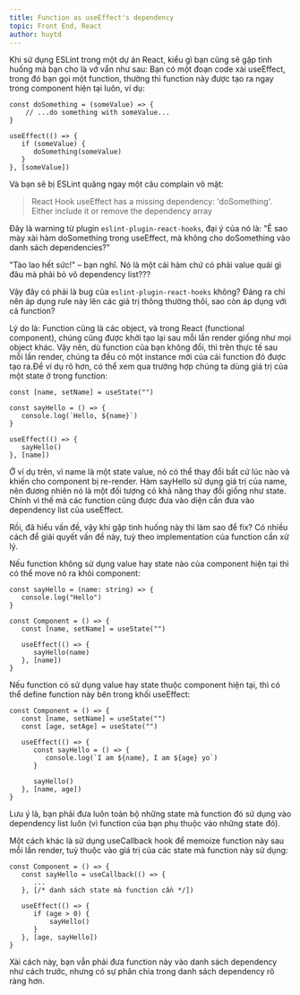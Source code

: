 ```yaml
---
title: Function as useEffect's dependency
topic: Front End, React
author: huytd
---
```


Khi sử dụng ESLint trong một dự án React, kiểu gì bạn cũng sẽ gặp tình huống mà bạn cho là vớ vẩn như sau: Bạn có một đoạn code xài useEffect, trong đó bạn gọi một function, thường thì function này được tạo ra ngay trong component hiện tại luôn, ví dụ:

```
const doSomething = (someValue) => {
    // ...do something with someValue...
}

useEffect(() => {
   if (someValue) {
      doSomething(someValue)
   }
}, [someValue])
```

Và bạn sẽ bị ESLint quăng ngay một câu complain vô mặt:

> React Hook useEffect has a missing dependency: 'doSomething'. Either include it or remove the dependency array

Đây là warning từ plugin `eslint-plugin-react-hooks`, đại ý của nó là: "Ê sao mày xài hàm doSomething trong useEffect, mà không cho doSomething vào danh sách dependencies?"

"Tào lao hết sức!" – bạn nghĩ. Nó là một cái hàm chứ có phải value quái gì đâu mà phải bỏ vô dependency list???

Vậy đây có phải là bug của `eslint-plugin-react-hooks` không? Đáng ra chỉ nên áp dụng rule này lên các giá trị thông thường thôi, sao còn áp dụng với cả function?

Lý do là: Function cũng là các object, và trong React (functional component), chúng cũng được khởi tạo lại sau mỗi lần render giống như mọi object khác. Vậy nên, dù function của bạn không đổi, thì trên thực tế sau mỗi lần render, chúng ta đều có một instance mới của cái function đó được tạo ra.Để ví dụ rõ hơn, có thể xem qua trường hợp chúng ta dùng giá trị của một state ở trong function:

```
const [name, setName] = useState("")

const sayHello = () => {
   console.log(`Hello, ${name}`)
}

useEffect(() => {
   sayHello()
}, [name])

```

Ở ví dụ trên, vì name là một state value, nó có thể thay đổi bất cứ lúc nào và khiến cho component bị re-render. Hàm sayHello sử dụng giá trị của name, nên đương nhiên nó là một đối tượng có khả năng thay đổi giống như state. Chính vì thế mà các function cũng được đưa vào diện cần đưa vào dependency list của useEffect.

Rồi, đã hiểu vấn đề, vậy khi gặp tình huống này thì làm sao để fix? Có nhiều cách để giải quyết vấn đề này, tuỳ theo implementation của function cần xử lý.

Nếu function không sử dụng value hay state nào của component hiện tại thì có thể move nó ra khỏi component:

```
const sayHello = (name: string) => {
   console.log("Hello")
}

const Component = () => {
   const [name, setName] = useState("")

   useEffect(() => {
      sayHello(name)
   }, [name])
}

```

Nếu function có sử dụng value hay state thuộc component hiện tại, thì có thể define function này bên trong khối useEffect:

```
const Component = () => {
   const [name, setName] = useState("")
   const [age, setAge] = useState("")

   useEffect(() => {
      const sayHello = () => {
         console.log(`I am ${name}, I am ${age} yo`)
      }

      sayHello()
   }, [name, age])
}

```

Lưu ý là, bạn phải đưa luôn toàn bộ những state mà function đó sử dụng vào dependency list luôn (vì function của bạn phụ thuộc vào những state đó).

Một cách khác là sử dụng useCallback hook để memoize function này sau mỗi lần render, tuỳ thuộc vào giá trị của các state mà function này sử dụng:

```
const Component = () => {
   const sayHello = useCallback(() => {
      ...
   }, [/* danh sách state mà function cần */])

   useEffect(() => {
      if (age > 0) {
          sayHello()
      }
   }, [age, sayHello])
}
```

Xài cách này, bạn vẫn phải đưa function này vào danh sách dependency như cách trước, nhưng có sự phân chia trong danh sách dependency rõ ràng hơn.
